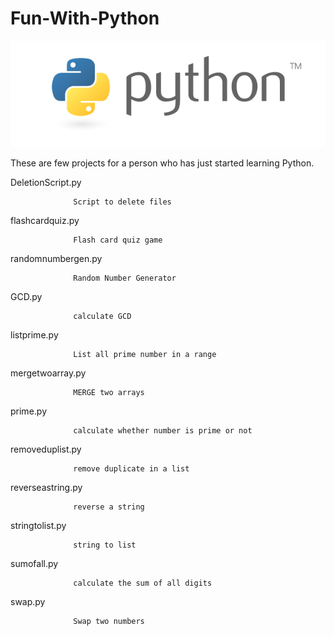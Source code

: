 # Fun-With-Python

![Image description](python.png)

These are few projects for a person who has just started learning Python.

DeletionScript.py

                  Script to delete files

flashcardquiz.py

                  Flash card quiz game

randomnumbergen.py

                  Random Number Generator

GCD.py	

                  calculate GCD

listprime.py	

                  List all prime number in a range

mergetwoarray.py	

                  MERGE two arrays

prime.py	

                  calculate whether number is prime or not


removeduplist.py	

                  remove duplicate in a list

reverseastring.py

                  reverse a string

stringtolist.py	

                  string to list 

sumofall.py	

                  calculate the sum of all digits

swap.py

                  Swap two numbers
